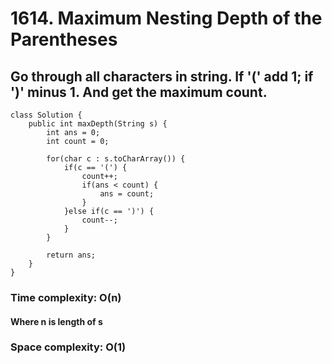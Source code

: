 # 1614. Maximum Nesting Depth of the Parentheses
## Go through all characters in string. If '(' add 1; if ')' minus 1. And get the maximum count.
```
class Solution {
    public int maxDepth(String s) {
        int ans = 0;
        int count = 0;
        
        for(char c : s.toCharArray()) {
        	if(c == '(') {
        		count++;
        		if(ans < count) {
        			ans = count;
        		}
        	}else if(c == ')') {
        		count--;
        	}
        }
        
        return ans;
    }
}
```
### Time complexity: O(n)
#### Where n is length of s
### Space complexity: O(1)